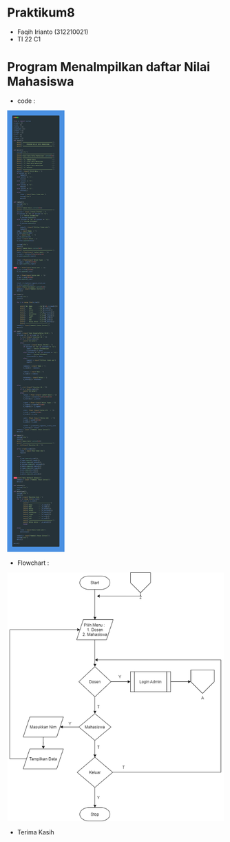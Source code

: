 # Praktikum8
- Faqih Irianto (312210021)
- TI 22 C1

# Program Menalmpilkan daftar Nilai Mahasiswa

- code :

![img](Praktikum8.png)

- Flowchart :
 
![img](flowchart.png)

 

- Terima Kasih